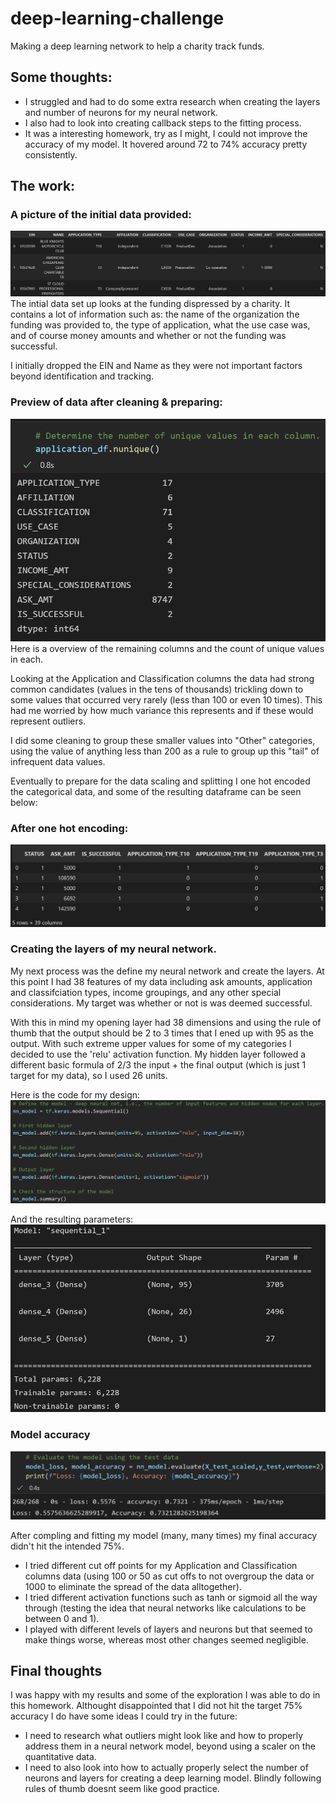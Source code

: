 # deep-learning-challenge
Making a deep learning network to help a charity track funds.

## Some thoughts:
- I struggled and had to do some extra research when creating the layers and number of neurons for my neural network.
- I also had to look into creating callback steps to the fitting process.
- It was a interesting homework, try as I might, I could not improve the accuracy of my model. It hovered around 72 to 74% accuracy pretty consistently.

## The work:

### A picture of the initial data provided:
![Initial upload of data](https://github.com/marcuspttr/deep-learning-challenge/blob/main/Assets/intial_load.PNG)
The intial data set up looks at the funding dispressed by a charity. It contains a lot of information such as: the name of the organization the funding was provided to,
the type of application, what the use case was, and of course money amounts and whether or not the funding was successful. 

I initially dropped the EIN and Name as they were not important factors beyond identification and tracking.

### Preview of data after cleaning & preparing:
![Overview of data](https://github.com/marcuspttr/deep-learning-challenge/blob/main/Assets/data_overview.PNG)
Here is a overview of the remaining columns and the count of unique values in each.

Looking at the Application and Classification columns the data had strong common candidates (values in the tens of thousands) trickling down to some values that occurred very rarely (less than 100 or even 10 times). This had me worried by how much variance this represents and if these would represent outliers.

I did some cleaning to group these smaller values into "Other" categories, using the value of anything less than 200 as a rule to group up this "tail" of infrequent data values.

Eventually to prepare for the data scaling and splitting I one hot encoded the categorical data, and some of the resulting dataframe can be seen below:
### After one hot encoding:
![One hot dataframe](https://github.com/marcuspttr/deep-learning-challenge/blob/main/Assets/onehot.PNG)

### Creating the layers of my neural network.
My next process was the define my neural network and create the layers.
At this point I had 38 features of my data  including ask amounts, application and classifciation types, income groupings, and any other special considerations.
My target was whether or not is was deemed successful.

With this in mind my opening layer had 38 dimensions and using the rule of thumb that the output should be 2 to 3 times that I ened up with 95 as the output. With such
extreme upper values for some of my categories I decided to use the 'relu' activation function. My hidden layer followed a different basic formula of 2/3 the input + the final output (which is just 1 target for my data), so I used 26 units.

Here is the code for my design:
![NN model design](https://github.com/marcuspttr/deep-learning-challenge/blob/main/Assets/nn_model_design.PNG)

And the resulting parameters:
![NN model parameters](https://github.com/marcuspttr/deep-learning-challenge/blob/main/Assets/parameters.PNG)

### Model accuracy
![Model accuracy loss](https://github.com/marcuspttr/deep-learning-challenge/blob/main/Assets/model_accuracy.PNG)

After compling and fitting my model (many, many times) my final accuracy didn't hit the intended 75%. 
- I tried different cut off points for my Application and Classification columns data (using 100 or 50 as cut offs to not overgroup the data or 1000 to eliminate the spread of the data alltogether). 
- I tried different activation functions such as tanh or sigmoid all the way through (testing the idea that neural networks like calculations to be between 0 and 1).
- I played with different levels of layers and neurons but that seemed to make things worse, whereas most other changes seemed negligible.

## Final thoughts
I was happy with my results and some of the exploration I was able to do in this homework.
Althought disappointed that I did not hit the target 75% accuracy I do have some ideas I could try in the future:
- I need to research what outliers might look like and how to properly address them in a neural network model, beyond using a scaler on the quantitative data.
- I need to also look into how to actually properly select the number of neurons and layers for creating a deep learning model. Blindly following rules of thumb doesnt seem like good practice.


